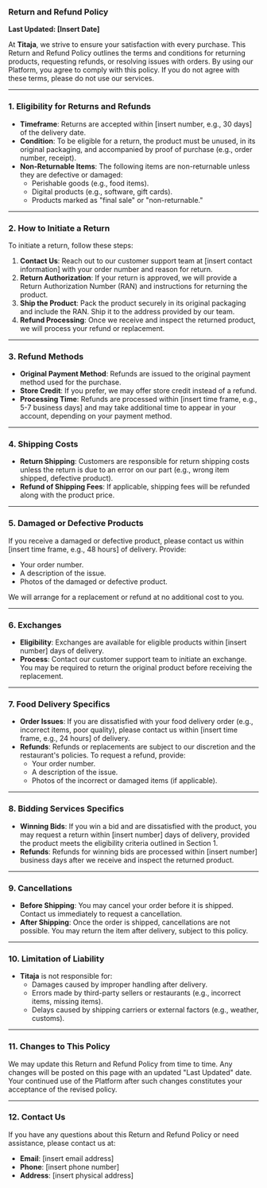 ### **Return and Refund Policy**

**Last Updated: [Insert Date]**

At **Titaja**, we strive to ensure your satisfaction with every purchase. This Return and Refund Policy outlines the terms and conditions for returning products, requesting refunds, or resolving issues with orders. By using our Platform, you agree to comply with this policy. If you do not agree with these terms, please do not use our services.

---

### **1. Eligibility for Returns and Refunds**
- **Timeframe**: Returns are accepted within [insert number, e.g., 30 days] of the delivery date.
- **Condition**: To be eligible for a return, the product must be unused, in its original packaging, and accompanied by proof of purchase (e.g., order number, receipt).
- **Non-Returnable Items**: The following items are non-returnable unless they are defective or damaged:
  - Perishable goods (e.g., food items).
  - Digital products (e.g., software, gift cards).
  - Products marked as "final sale" or "non-returnable."

---

### **2. How to Initiate a Return**
To initiate a return, follow these steps:
1. **Contact Us**: Reach out to our customer support team at [insert contact information] with your order number and reason for return.
2. **Return Authorization**: If your return is approved, we will provide a Return Authorization Number (RAN) and instructions for returning the product.
3. **Ship the Product**: Pack the product securely in its original packaging and include the RAN. Ship it to the address provided by our team.
4. **Refund Processing**: Once we receive and inspect the returned product, we will process your refund or replacement.

---

### **3. Refund Methods**
- **Original Payment Method**: Refunds are issued to the original payment method used for the purchase.
- **Store Credit**: If you prefer, we may offer store credit instead of a refund.
- **Processing Time**: Refunds are processed within [insert time frame, e.g., 5-7 business days] and may take additional time to appear in your account, depending on your payment method.

---

### **4. Shipping Costs**
- **Return Shipping**: Customers are responsible for return shipping costs unless the return is due to an error on our part (e.g., wrong item shipped, defective product).
- **Refund of Shipping Fees**: If applicable, shipping fees will be refunded along with the product price.

---

### **5. Damaged or Defective Products**
If you receive a damaged or defective product, please contact us within [insert time frame, e.g., 48 hours] of delivery. Provide:
- Your order number.
- A description of the issue.
- Photos of the damaged or defective product.

We will arrange for a replacement or refund at no additional cost to you.

---

### **6. Exchanges**
- **Eligibility**: Exchanges are available for eligible products within [insert number] days of delivery.
- **Process**: Contact our customer support team to initiate an exchange. You may be required to return the original product before receiving the replacement.

---

### **7. Food Delivery Specifics**
- **Order Issues**: If you are dissatisfied with your food delivery order (e.g., incorrect items, poor quality), please contact us within [insert time frame, e.g., 24 hours] of delivery.
- **Refunds**: Refunds or replacements are subject to our discretion and the restaurant's policies. To request a refund, provide:
  - Your order number.
  - A description of the issue.
  - Photos of the incorrect or damaged items (if applicable).

---

### **8. Bidding Services Specifics**
- **Winning Bids**: If you win a bid and are dissatisfied with the product, you may request a return within [insert number] days of delivery, provided the product meets the eligibility criteria outlined in Section 1.
- **Refunds**: Refunds for winning bids are processed within [insert number] business days after we receive and inspect the returned product.

---

### **9. Cancellations**
- **Before Shipping**: You may cancel your order before it is shipped. Contact us immediately to request a cancellation.
- **After Shipping**: Once the order is shipped, cancellations are not possible. You may return the item after delivery, subject to this policy.

---

### **10. Limitation of Liability**
- **Titaja** is not responsible for:
  - Damages caused by improper handling after delivery.
  - Errors made by third-party sellers or restaurants (e.g., incorrect items, missing items).
  - Delays caused by shipping carriers or external factors (e.g., weather, customs).

---

### **11. Changes to This Policy**
We may update this Return and Refund Policy from time to time. Any changes will be posted on this page with an updated "Last Updated" date. Your continued use of the Platform after such changes constitutes your acceptance of the revised policy.

---

### **12. Contact Us**
If you have any questions about this Return and Refund Policy or need assistance, please contact us at:
- **Email**: [insert email address]
- **Phone**: [insert phone number]
- **Address**: [insert physical address]